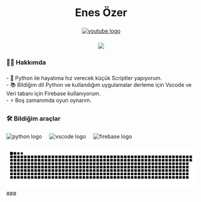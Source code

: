 <br clear="both">

<h1 align="center">Enes Özer</h1>

###

<div align="center">
  <a href="https://www.youtube.com/@Enes-Ozer" target="_blank">
    <img src="https://img.shields.io/static/v1?message=Youtube&logo=youtube&label=&color=FF0000&logoColor=white&labelColor=&style=for-the-badge" height="25" alt="youtube logo"  />
  </a>
</div>

###

<div align="center">
  <img src="https://visitor-badge.laobi.icu/badge?page_id=EnesOZR.EnesOZR&"  />
</div>

###

<h3 align="left">👩‍💻  Hakkımda</h3>

###

<p align="left">- 🔭 Python ile hayatıma hız verecek küçük Scriptler yapıyorum.<br>- 📚 Bildiğim dil Python ve kullandığım uygulamalar derleme için Vscode ve Veri tabanı için Firebase kullanıyorum.<br>- ⚡ Boş zamanımda oyun oynarım.</p>

###

<h3 align="left">🛠 Bildiğim araçlar</h3>

###

<div align="left">
  <img src="https://cdn.jsdelivr.net/gh/devicons/devicon/icons/python/python-original.svg" height="40" alt="python logo"  />
  <img width="12" />
  <img src="https://cdn.jsdelivr.net/gh/devicons/devicon/icons/vscode/vscode-original.svg" height="40" alt="vscode logo"  />
  <img width="12" />
  <img src="https://cdn.jsdelivr.net/gh/devicons/devicon/icons/firebase/firebase-plain-wordmark.svg" height="40" alt="firebase logo"  />
</div>

###
<picture>
  <source media="(prefers-color-scheme: dark)" srcset="https://raw.githubusercontent.com/EnesOZR/EnesOZR/output/github-snake-dark.svg" />
  <source media="(prefers-color-scheme: light)" srcset="https://raw.githubusercontent.com/EnesOZR/EnesOZR/output/github-snake.svg" />
  <img alt="github-snake" src="https://raw.githubusercontent.com/EnesOZR/EnesOZR/output/github-snake.svg" />
</picture>
###
